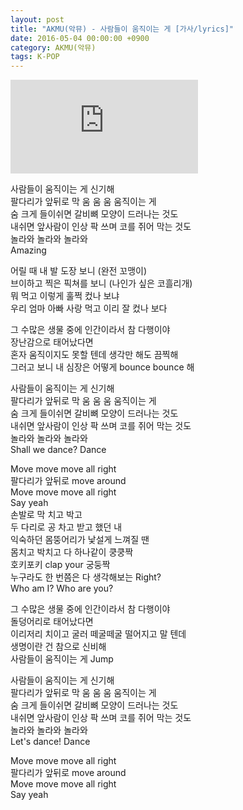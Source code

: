```yaml
---
layout: post
title: "AKMU(악뮤) - 사람들이 움직이는 게 [가사/lyrics]"
date: 2016-05-04 00:00:00 +0900
category: AKMU(악뮤)
tags: K-POP
---
```


<div class="youtube-iframe-container iframe-16-to-9">
    <iframe src="https://www.youtube.com/embed/sbc2yBheAbo" title="AKMU(악뮤) - 사람들이 움직이는 게" frameborder="0" allow="accelerometer; autoplay; clipboard-write; encrypted-media; gyroscope; picture-in-picture; web-share" allowfullscreen></iframe>
</div>

사람들이 움직이는 게 신기해  
팔다리가 앞뒤로 막 움 움 움 움직이는 게  
숨 크게 들이쉬면 갈비뼈 모양이 드러나는 것도  
내쉬면 앞사람이 인상 팍 쓰며 코를 쥐어 막는 것도  
놀라와 놀라와 놀라와   
Amazing  
   
어릴 때 내 발 도장 보니 (완전 꼬맹이)  
브이하고 찍은 픽쳐를 보니 (나인가 싶은 코흘리개)  
뭐 먹고 이렇게 훌쩍 컸나 보냐  
우리 엄마 아빠 사랑 먹고 이리 잘 컸나 보다  
   
그 수많은 생물 중에 인간이라서 참 다행이야  
장난감으로 태어났다면  
혼자 움직이지도 못할 텐데 생각만 해도 끔찍해  
그러고 보니 내 심장은 어떻게 bounce bounce 해  
   
사람들이 움직이는 게 신기해  
팔다리가 앞뒤로 막 움 움 움 움직이는 게  
숨 크게 들이쉬면 갈비뼈 모양이 드러나는 것도  
내쉬면 앞사람이 인상 팍 쓰며 코를 쥐어 막는 것도  
놀라와 놀라와 놀라와  
Shall we dance? Dance

Move move move all right  
팔다리가 앞뒤로 move around  
Move move move all right  
Say yeah  
손발로 막 치고 박고  
두 다리로 공 차고 받고 했던 내  
익숙하던 몸뚱어리가 낯설게 느껴질 땐  
몸치고 박치고 다 하나같이 쿵쿵짝  
호키포키 clap your 궁둥짝  
누구라도 한 번쯤은 다 생각해보는 Right?  
Who am I? Who are you?

그 수많은 생물 중에 인간이라서 참 다행이야  
돌덩어리로 태어났다면  
이리저리 치이고 굴러 떼굴떼굴 떨어지고 말 텐데  
생명이란 건 참으로 신비해  
사람들이 움직이는 게 Jump  
   
사람들이 움직이는 게 신기해  
팔다리가 앞뒤로 막 움 움 움 움직이는 게  
숨 크게 들이쉬면 갈비뼈 모양이 드러나는 것도  
내쉬면 앞사람이 인상 팍 쓰며 코를 쥐어 막는 것도  
놀라와 놀라와 놀라와  
Let's dance! Dance

Move move move all right  
팔다리가 앞뒤로 move around  
Move move move all right  
Say yeah